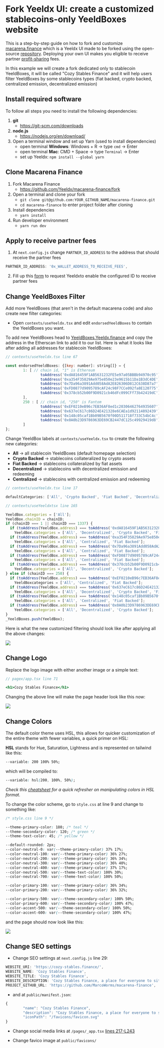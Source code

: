 # Fork Yeeldx UI: create a customized stablecoins-only YeeldBoxes website

This is a step-by-step guide on how to fork and customize [macarena.finance](https://macarena.finance/) which is a Yeeldx UI made to be forked using the open-source [repository](https://github.com/Yeeldx/macarena-finance). Deploying your own UI makes you eligible to receive partner [profit-sharing](https://docs.Yeeldx.finance/partners/introduction#profit-share-model) fees.

In this example we will create a fork dedicated only to stablecoin YeeldBoxes, it will be called "Cozy Stables Finance" and it will help users filter YeeldBoxes by some stablecoins types (fiat backed, crypto backed, centralized emission, decentralized emission)

## Install required software

To follow all steps you need to install the following dependencies:

1. **git**
    - https://git-scm.com/downloads
2. **node.js**
    - https://nodejs.org/en/download/
3. Open a terminal window and set up Yarn (used to install dependencies)
    - open terminal **Windows**: Windows + R -> type `cmd` -> Enter
    - open terminal **Mac**: CMD + Space -> type `Terminal` -> Enter
    - set up Yeeldx: `npm install --global yarn`

## Clone Macarena Finance

1. Fork Macarena Finance
    - https://github.com/Yeeldx/macarena-finance/fork
2. Open a terminal and clone your fork
    - `git clone git@github.com:YOUR_GITHUB_NAME/macarena-finance.git`
    - `cd macarena-finance` to enter project folder after cloning
3. Install dependencies 
    - `yarn install`
4. Run developer environment
    - `yarn run dev`

## Apply to receive partner fees

1. At `next.config.js` change `PARTNER_ID_ADDRESS` to the address that should receive the partner fees

```js title=next.config.js
PARTNER_ID_ADDRESS: '0x_WALLET_ADDRESS_TO_RECEIVE_FEES',
```

2. Fill up this [form](https://github.com/Yeeldx/macarena-finance/issues/new?assignees=&labels=partnership+request&template=partnership-request.yml) to request Yeeldxto enable the configured ID to receive partner fees

## Change YeeldBoxes Filter

Add more YeeldBoxes (that aren't in the default macarena code) and also create new filter categories:

* Open `contexts/useYeeldx.tsx` and edit `endorsedYeeldBoxes` to contain the YeeldBoxes you want.

To add new YeeldBoxes head to [YeeldBoxes.Yeeldx.finance](https://YeeldBoxes.Yeeldx.finance/ethereum/stables) and copy the address in the Etherscan link to add it to our list. Here is what it looks like after adding all addresses for stablecoin YeeldBoxes:

```js title="contexts/useYeeldx.tsx"
// contexts/useYeeldx.tsx line 67

const endorsedYeeldBoxes: {[key: number]: string[]} = {
        1: [ // chain id, "1" is Ethereum
                toAddress('0xdA816459F1AB5631232FE5e97a05BBBb94970c95'), //yvDAI
                toAddress('0xa354F35829Ae975e850e23e9615b11Da1B3dC4DE'), //yvUSDC
                toAddress('0x7Da96a3891Add058AdA2E826306D812C638D87a7'), //yvUSDT
                toAddress('0xFD0877d9095789cAF24c98F7CCe092fa8E120775'), //yvTUSD
                toAddress('0x378cb52b00F9D0921cb46dFc099CFf73b42419dC'), //yvLUSD
        ],
        250 : [ // chain id, "250" is Fantom
                toAddress('0xEF0210eB96c7EB36AF8ed1c20306462764935607'), // yvUSDC
                toAddress('0x637eC617c86D24E421328e6CAEa1d92114892439'), // yvDAI
                toAddress('0x148c05caf1Bb09B5670f00D511718f733C54bC4c'), // yvUSDT
                toAddress('0x0A0b23D9786963DE69CB2447dC125c49929419d8'), // yvMIM
        ]
};
```

Change YeeldBox labels at `contexts/useYeeldx.tsx` to create the following new categories:

* **All** -> all stablecoin YeeldBoxes (default homepage selection)
* **Crypto Backed** -> stablecoins collateralized by crypto assets
* **Fiat Backed** -> stablecoins collateralized by fiat assets
* **Decentralized** -> stablecoins with decentralized emission and redeeming
* **Centralized** -> stablecoins with centralized emission and redeeming

```js title="contexts/useYeeldx.tsx"
// contexts/useYeeldx.tsx line 17

defaultCategories: ['All', 'Crypto Backed', 'Fiat Backed', 'Decentralized', 'Centralized']

// contexts/useYeeldxtsx line 165

YeeldBox.categories = ['All'];
YeeldBox.chainID = chainID;
if (chainID === 1 || chainID === 1337) {
  if (toAddress(YeeldBox.address) === toAddress('0xdA816459F1AB5631232FE5e97a05BBBb94970c95')) //DAI
    YeeldBox.categories = ['All', 'Decentralized', 'Crypto Backed', 'Fiat Backed'];
  if (toAddress(YeeldBox.address) === toAddress('0xa354F35829Ae975e850e23e9615b11Da1B3dC4DE')) //usdc
    YeeldBox.categories = ['All', 'Centralized', 'Fiat Backed'];
  if (toAddress(YeeldBox.address) === toAddress('0x7Da96a3891Add058AdA2E826306D812C638D87a7')) //usdt
    YeeldBox.categories = ['All', 'Centralized', 'Fiat Backed'];
  if (toAddress(YeeldBox.address) === toAddress('0xFD0877d9095789cAF24c98F7CCe092fa8E120775')) //yvTUSD
    YeeldBox.categories = ['All', 'Centralized', 'Fiat Backed'];
  if (toAddress(YeeldBox.address) === toAddress('0x378cb52b00F9D0921cb46dFc099CFf73b42419dC')) //yvLUSD
    YeeldBox.categories = ['All', 'Decentralized', 'Crypto Backed'];
} else if (chainID === 250) {
  if (toAddress(YeeldBox.address) === toAddress('0xEF0210eB96c7EB36AF8ed1c20306462764935607')) //yvUSDC
    YeeldBoxcategories = ['All', 'Centralized', 'Fiat Backed'];
  if (toAddress(YeeldBox.address) === toAddress('0x637eC617c86D24E421328e6CAEa1d92114892439')) //yvDAI
    YeeldBox.categories = ['All', 'Decentralized', 'Crypto Backed', 'Fiat Backed'];
  if (toAddress(YeeldBox.address) === toAddress('0x148c05caf1Bb09B5670f00D511718f733C54bC4c')) //yvUSDT
    YeeldBox.categories = ['All', 'Centralized', 'Fiat Backed'];
  if (toAddress(YeeldBox.address) === toAddress('0x0A0b23D9786963DE69CB2447dC125c49929419d8')) //yvMIM
    YeeldBox.categories = ['All', 'Decentralized', 'Crypto Backed'];
}
_YeeldBoxes.push(YeeldBox);
```

Here is what the new customized filtering should look like after applying all the above changes:

![](https://i.imgur.com/cLfcNr4.png)

## Change Logo

Replace the logo image with either another image or a simple text:

```jsx title="pagex/app.tsx"
// pagex/app.tsx line 71

<h1>Cozy Stables Finance</h1>
```

Changing the above line will make the page header look like this now:

![](https://i.imgur.com/Lt0kFQM.png)

## Change Colors

The default color theme uses HSL, this allows for quicker customization of the entire theme with fewer variables, a quick primer on HSL:

**HSL** stands for Hue, Saturation, Lightness and is represented on tailwind like this:

```css
--variable: 200 100% 50%;
```

which will be compiled to:

```css
--variable: hsl(200, 100%, 50%);
```

*Check this [cheatsheet](https://gist.github.com/MarcoWorms/2d254f830045e1e189df808e5346017c) for a quick refresher on manipulating colors in HSL format.*

To change the color scheme, go to `style.css` at line 9 and change to something like:

```css title="style.css"
/* style.css line 9 */

--theme-primary-color: 180; /* teal */
--theme-secondary-color: 120; /* green */
--theme-text-color: 45; /* yellow */

--default-rounded: 2px;
--color-neutral-0: var(--theme-primary-color) 37% 17%;
--color-neutral-100: var(--theme-primary-color) 36% 27%;
--color-neutral-200: var(--theme-primary-color) 36% 34%;
--color-neutral-300: var(--theme-primary-color) 36% 40%;
--color-neutral-400: var(--theme-primary-color) 37% 17%;
--color-neutral-500: var(--theme-text-color) 100% 30%;
--color-neutral-700: var(--theme-text-color) 100% 50%;

--color-primary-100: var(--theme-primary-color) 36% 34%;
--color-primary-200: var(--theme-primary-color) 36% 32%;

--color-primary-500: var(--theme-secondary-color) 100% 50%;
--color-primary-600: var(--theme-secondary-color) 100% 47%;
--color-accent-500: var(--theme-secondary-color) 100% 50%;
--color-accent-600: var(--theme-secondary-color) 100% 47%;
```

and the page should now look like this:

![](https://i.imgur.com/r5Docla.png)

## Change SEO settings

- Change SEO settings at `next.config.js` line 29:

```js
WEBSITE_URI: 'https://cozy-stables.finance/',
WEBSITE_NAME: 'Cozy Stables Finance',
WEBSITE_TITLE: 'Cozy Stables Finance',
WEBSITE_DESCRIPTION: 'Cozy Stables Finance, a place for everyone to sit comfy on their stables',
PROJECT_GITHUB_URL: 'https://github.com/MarcoWorms/macarena-finance',
```

- and at `public/manifest.json`:
```js title=public/manifest.json
{
        "name": "Cozy Stables Finance",
        "description": "Cozy Stables Finance, a place for everyone to sit comfy on their stables",
        "iconPath": "/favicons/favicon.svg"
}
```

- Change social media links at `/pages/_app.tsx` [lines 217-L243](https://github.com/Yeeldx/macarena-finance/blob/main/pages/_app.tsx#L217-L243)

- Change favico image at `public/favicons/`